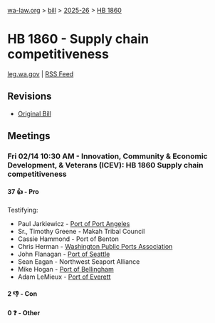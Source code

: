 [wa-law.org](/) > [bill](/bill/) > [2025-26](/bill/2025-26/) > [HB 1860](/bill/2025-26/hb/1860/)

# HB 1860 - Supply chain competitiveness
[leg.wa.gov](https://app.leg.wa.gov/billsummary?BillNumber=1860&Year=2025&Initiative=false) | [RSS Feed](./rss.xml)

## Revisions
* [Original Bill](1/)

## Meetings
### Fri 02/14 10:30 AM - Innovation, Community & Economic Development, & Veterans (ICEV): HB 1860 Supply chain competitiveness
#### 37 👍 - Pro
Testifying:
* Paul Jarkiewicz - [Port of Port Angeles](/org/port_of_port_angeles/)
* Sr., Timothy Greene - Makah Tribal Council
* Cassie Hammond - Port of Benton
* Chris Herman - [Washington Public Ports Association](/org/washington_public_ports_association/)
* John Flanagan - [Port of Seattle](/org/port_of_seattle/)
* Sean Eagan - Northwest Seaport Alliance
* Mike Hogan - [Port of Bellingham](/org/port_of_bellingham/)
* Adam LeMieux - [Port of Everett](/org/port_of_everett/)

#### 2 👎 - Con

#### 0 ❓ - Other
